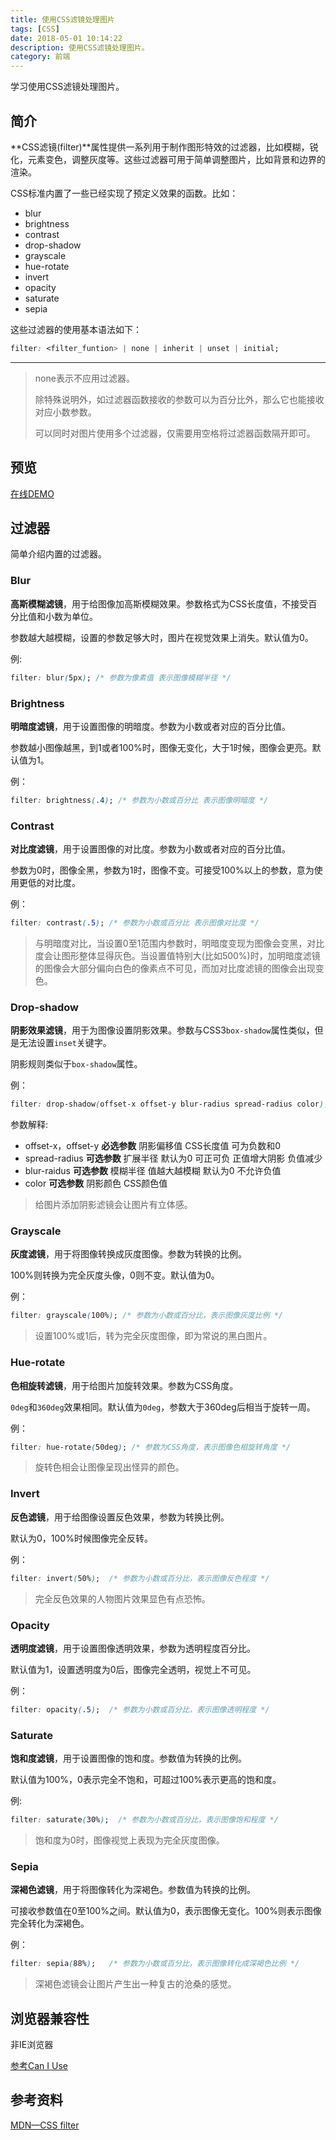 ```yaml
---
title: 使用CSS滤镜处理图片
tags: [CSS]
date: 2018-05-01 10:14:22
description: 使用CSS滤镜处理图片。
category: 前端
---
```


学习使用CSS滤镜处理图片。<!-- more -->

## 简介

**CSS滤镜(filter)**属性提供一系列用于制作图形特效的过滤器，比如模糊，锐化，元素变色，调整灰度等。这些过滤器可用于简单调整图片，比如背景和边界的渲染。

CSS标准内置了一些已经实现了预定义效果的函数。比如：

- blur
- brightness
- contrast
- drop-shadow
- grayscale
- hue-rotate
- invert
- opacity
- saturate
- sepia

这些过滤器的使用基本语法如下：

```css
filter: <filter_funtion> | none | inherit | unset | initial;
```

---

> none表示不应用过滤器。
>
> 除特殊说明外，如过滤器函数接收的参数可以为百分比外，那么它也能接收对应小数参数。
>
> 可以同时对图片使用多个过滤器，仅需要用空格将过滤器函数隔开即可。

## 预览

[在线DEMO](https://ntnyq.github.io/code-lib/pure-css/css-filter/)

## 过滤器

简单介绍内置的过滤器。

### Blur

**高斯模糊滤镜**，用于给图像加高斯模糊效果。参数格式为CSS长度值，不接受百分比值和小数为单位。

参数越大越模糊，设置的参数足够大时，图片在视觉效果上消失。默认值为0。

例:

```css
filter: blur(5px); /* 参数为像素值 表示图像模糊半径 */
```

### Brightness

**明暗度滤镜**，用于设置图像的明暗度。参数为小数或者对应的百分比值。

参数越小图像越黑，到1或者100%时，图像无变化，大于1时候，图像会更亮。默认值为1。

例：

```css
filter: brightness(.4); /* 参数为小数或百分比 表示图像明暗度 */
```

### Contrast

**对比度滤镜**，用于设置图像的对比度。参数为小数或者对应的百分比值。

参数为0时，图像全黑，参数为1时，图像不变。可接受100%以上的参数，意为使用更低的对比度。

例：

```css
filter: contrast(.5); /* 参数为小数或百分比 表示图像对比度 */
```

> 与明暗度对比，当设置0至1范围内参数时，明暗度变现为图像会变黑，对比度会让图形整体显得灰色。当设置值特别大(比如500%)时，加明暗度滤镜的图像会大部分偏向白色的像素点不可见，而加对比度滤镜的图像会出现变色。

### Drop-shadow

**阴影效果滤镜**，用于为图像设置阴影效果。参数与CSS3`box-shadow`属性类似，但是无法设置`inset`关键字。

阴影规则类似于`box-shadow`属性。

例：

```css
filter: drop-shadow(offset-x offset-y blur-radius spread-radius color);
```

参数解释:

- offset-x，offset-y  **必选参数**  阴影偏移值 CSS长度值 可为负数和0
- spread-radius  **可选参数**  扩展半径 默认为0  可正可负 正值增大阴影 负值减少
- blur-raidus  **可选参数** 模糊半径 值越大越模糊 默认为0 不允许负值
- color **可选参数** 阴影颜色 CSS颜色值

> 给图片添加阴影滤镜会让图片有立体感。

### Grayscale

**灰度滤镜**，用于将图像转换成灰度图像。参数为转换的比例。

100%则转换为完全灰度头像，0则不变。默认值为0。

例：

```css
filter: grayscale(100%); /* 参数为小数或百分比，表示图像灰度比例 */
```

> 设置100%或1后，转为完全灰度图像，即为常说的黑白图片。

### Hue-rotate

**色相旋转滤镜**，用于给图片加旋转效果。参数为CSS角度。

`0deg`和`360deg`效果相同。默认值为`0deg`，参数大于360deg后相当于旋转一周。

例：

```css
filter: hue-rotate(50deg); /* 参数为CSS角度，表示图像色相旋转角度 */
```

> 旋转色相会让图像呈现出怪异的颜色。

### Invert

**反色滤镜**，用于给图像设置反色效果，参数为转换比例。

默认为0，100%时候图像完全反转。

例：

```css
filter: invert(50%);  /* 参数为小数或百分比，表示图像反色程度 */
```

> 完全反色效果的人物图片效果显色有点恐怖。

### Opacity

**透明度滤镜**，用于设置图像透明效果，参数为透明程度百分比。

默认值为1，设置透明度为0后，图像完全透明，视觉上不可见。

例：

```css
filter: opacity(.5);  /* 参数为小数或百分比，表示图像透明程度 */
```

### Saturate

**饱和度滤镜**，用于设置图像的饱和度。参数值为转换的比例。

默认值为100%，0表示完全不饱和，可超过100%表示更高的饱和度。

例:

```css
filter: saturate(30%);  /* 参数为小数或百分比，表示图像饱和程度 */
```

> 饱和度为0时，图像视觉上表现为完全灰度图像。

### Sepia

**深褐色滤镜**，用于将图像转化为深褐色。参数值为转换的比例。

可接收参数值在0至100%之间。默认值为0，表示图像无变化。100%则表示图像完全转化为深褐色。

例：

```css
filter: sepia(88%);   /* 参数为小数或百分比，表示图像转化成深褐色比例 */
```

> 深褐色滤镜会让图片产生出一种复古的沧桑的感觉。

## 浏览器兼容性

非IE浏览器

[参考Can I Use](https://caniuse.com/#search=filter)

## 参考资料

[MDN—CSS filter](https://developer.mozilla.org/zh-CN/docs/Web/CSS/filter)
